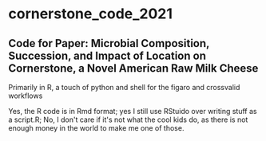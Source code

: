 # cornerstone_code_2021
Code for Paper: Microbial Composition, Succession, and Impact of Location on Cornerstone, a Novel American Raw Milk Cheese 
--------------------------------------------
Primarily in R, a touch of python and shell for the figaro and crossvalid workflows
	
Yes, the R code is in Rmd format; yes I still use RStuido over writing stuff as a script.R; No, I don't care if it's not what the cool kids do, as there is not enough money in the world to make me one of those.


